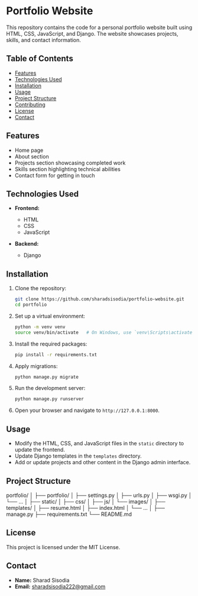 # Portfolio Website

This repository contains the code for a personal portfolio website built using HTML, CSS, JavaScript, and Django. The website showcases projects, skills, and contact information.

## Table of Contents

- [Features](#features)
- [Technologies Used](#technologies-used)
- [Installation](#installation)
- [Usage](#usage)
- [Project Structure](#project-structure)
- [Contributing](#contributing)
- [License](#license)
- [Contact](#contact)

## Features

- Home page
- About section
- Projects section showcasing completed work
- Skills section highlighting technical abilities
- Contact form for getting in touch

## Technologies Used

- **Frontend:**
  - HTML
  - CSS
  - JavaScript

- **Backend:**
  - Django

## Installation

1. Clone the repository:
    ```sh
    git clone https://github.com/sharadsisodia/portfolio-website.git
    cd portfolio
    ```

2. Set up a virtual environment:
    ```sh
    python -m venv venv
    source venv/bin/activate   # On Windows, use `venv\Scripts\activate`
    ```

3. Install the required packages:
    ```sh
    pip install -r requirements.txt
    ```

4. Apply migrations:
    ```sh
    python manage.py migrate
    ```

5. Run the development server:
    ```sh
    python manage.py runserver
    ```

6. Open your browser and navigate to `http://127.0.0.1:8000`.

## Usage

- Modify the HTML, CSS, and JavaScript files in the `static` directory to update the frontend.
- Update Django templates in the `templates` directory.
- Add or update projects and other content in the Django admin interface.

## Project Structure
portfolio/
│
├── portfolio/
│ ├── settings.py
│ ├── urls.py
│ ├── wsgi.py
│ └── ...
│
├── static/
│ ├── css/
│ ├── js/
│ └── images/
│
├── templates/
│ ├── resume.html
│ ├── index.html
│ └── ...
│
├── manage.py
├── requirements.txt
└── README.md

## License

This project is licensed under the MIT License.

## Contact

- **Name:** Sharad Sisodia
- **Email:** sharadsisodia222@gmail.com
